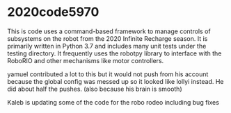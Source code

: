 # 2020code5970
This is code uses a command-based framework to manage controls of subsystems on the robot from the 2020 Infinite Recharge season. It is primarily written in Python 3.7 and includes many unit tests under the testing directory. It frequently uses the robotpy library to interface with the RoboRIO and other mechanisms like motor controllers.

yamuel contributed a lot to this but it would not push from his account because the global config was messed up
so it looked like lollyi instead. He did about half the pushes. 
(also because his brain is smooth)

Kaleb is updating some of the code for the robo rodeo including bug fixes 
